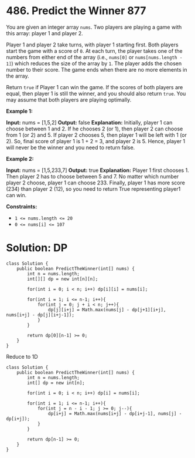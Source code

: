 # 486. Predict the Winner 877
You are given an integer array  `nums`. Two players are playing a game with this array: player 1 and player 2.

Player 1 and player 2 take turns, with player 1 starting first. Both players start the game with a score of  `0`. At each turn, the player takes one of the numbers from either end of the array (i.e.,  `nums[0]`  or  `nums[nums.length - 1]`) which reduces the size of the array by  `1`. The player adds the chosen number to their score. The game ends when there are no more elements in the array.

Return  `true`  if Player 1 can win the game. If the scores of both players are equal, then player 1 is still the winner, and you should also return  `true`. You may assume that both players are playing optimally.

**Example 1:**

**Input:** nums = [1,5,2]
**Output:** false
**Explanation:** Initially, player 1 can choose between 1 and 2. 
If he chooses 2 (or 1), then player 2 can choose from 1 (or 2) and 5. If player 2 chooses 5, then player 1 will be left with 1 (or 2). 
So, final score of player 1 is 1 + 2 = 3, and player 2 is 5. 
Hence, player 1 will never be the winner and you need to return false.

**Example 2:**

**Input:** nums = [1,5,233,7]
**Output:** true
**Explanation:** Player 1 first chooses 1. Then player 2 has to choose between 5 and 7. No matter which number player 2 choose, player 1 can choose 233.
Finally, player 1 has more score (234) than player 2 (12), so you need to return True representing player1 can win.

**Constraints:**

-   `1 <= nums.length <= 20`
-   `0 <= nums[i] <= 107`

# Solution: DP
```
class Solution {
    public boolean PredictTheWinner(int[] nums) {
        int n = nums.length;
        int[][] dp = new int[n][n];
        
        for(int i = 0; i < n; i++) dp[i][i] = nums[i];
        
        for(int i = 1; i <= n-1; i++){
            for(int j = 0; j + i < n; j++){
                dp[j][i+j] = Math.max(nums[j] - dp[j+1][i+j], nums[i+j] - dp[j][i+j-1]);
            }
        }
        
        return dp[0][n-1] >= 0;
    }
}
```

Reduce to 1D
```
class Solution {
    public boolean PredictTheWinner(int[] nums) {
        int n = nums.length;
        int[] dp = new int[n];
        
        for(int i = 0; i < n; i++) dp[i] = nums[i];
        
        for(int i = 1; i <= n-1; i++){
            for(int j = n - i - 1; j >= 0; j--){
                dp[i+j] = Math.max(nums[i+j] - dp[i+j-1], nums[j] - dp[i+j]);
            }
        }
        
        return dp[n-1] >= 0;
    }
}
```